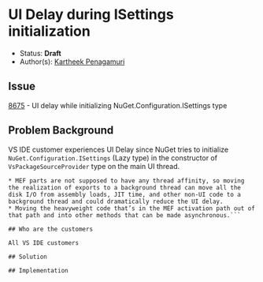 # UI Delay during ISettings initialization

* Status: **Draft**
* Author(s): [Kartheek Penagamuri](https://github.com/kartheekp-ms)

## Issue

[8675](https://github.com/nuget/home/issues/8675) - UI delay while initializing NuGet.Configuration.ISettings type

## Problem Background
VS IDE customer experiences UI Delay since NuGet tries to initialize `NuGet.Configuration.ISettings` (Lazy type) in the constructor of `VsPackageSourceProvider` type on the main UI thread. 

```[AArnott](https://github.com/AArnott) mentioned following important points in an offline conversation.
* MEF parts are not supposed to have any thread affinity, so moving the realization of exports to a background thread can move all the disk I/O from assembly loads, JIT time, and other non-UI code to a background thread and could dramatically reduce the UI delay.
* Moving the heavyweight code that’s in the MEF activation path out of that path and into other methods that can be made asynchronous.```

## Who are the customers

All VS IDE customers

## Solution

## Implementation